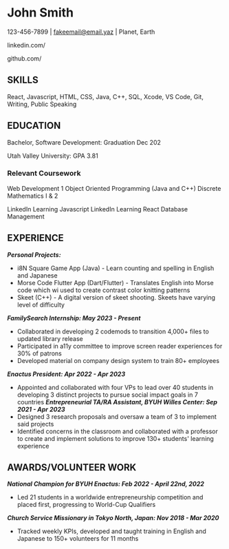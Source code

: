 
# John Smith
123-456-7899 | fakeemail@email.yaz | Planet, Earth

linkedin.com/

github.com/


## SKILLS
React, Javascript, HTML, CSS, Java, C++, SQL, Xcode, VS Code, Git, Writing, Public Speaking

## EDUCATION
Bachelor, Software Development: Graduation Dec 202

Utah Valley University: GPA 3.81


### Relevant Coursework

Web Development 1
Object Oriented Programming (Java and C++)
Discrete Mathematics I & 2

LinkedIn Learning Javascript
LinkedIn Learning React
Database Management

## EXPERIENCE
**_Personal Projects:_**
- i8N Square Game App (Java) - Learn counting and spelling in English and Japanese
- Morse Code Flutter App (Dart/Flutter) - Translates English into Morse code which wi
      used to create contrast color knitting patterns
- Skeet (C++) - A digital version of skeet shooting. Skeets have varying level of difficulty


**_FamilySearch Internship: May 2023 - Present_**
  - Collaborated in developing 2 codemods to transition 4,000+ files to updated library release
  - Participated in a11y committee to improve screen reader experiences for 30% of patrons
  - Developed material on company design system to train 80+ employees

**_Enactus President: Apr 2022 - Apr 2023_**
  - Appointed and collaborated with four VPs to lead over 40 students in developing 3 distinct projects to pursue social impact goals in 7 countries
**_Entrepreneurial TA/RA Assistant, BYUH Willes Center: Sep 2021 - Apr 2023_**
  - Designed 3 research proposals and oversaw a team of 3 to implement said projects
  - Identified concerns in the classroom and collaborated with a professor to create and implement solutions to improve 130+ students' learning experience

## AWARDS/VOLUNTEER WORK
**_National Champion for BYUH Enactus: Feb 2022 - April 22nd, 2022_**
  - Led 21 students in a worldwide entrepreneurship competition and placed first, progressing to World-Cup Qualifiers

**_Church Service Missionary in Tokyo North, Japan: Nov 2018 - Mar 2020_**
  - Tracked weekly KPIs, developed and taught training in English and Japanese to 150+ volunteers for 11 months